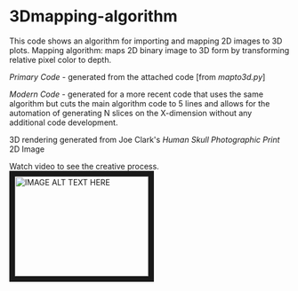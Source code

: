 # 3Dmapping-algorithm
This code shows an algorithm for importing and mapping 2D images to 3D plots. Mapping algorithm: maps 2D binary image to 3D form by transforming relative pixel color to depth. 

*Primary Code* - generated from the attached code [from *mapto3d.py*]

*Modern Code* - generated for a more recent code that uses the same algorithm but cuts the main algorithm code to 5 lines
and allows for the automation of generating N slices on the X-dimension without any additional code development. 

3D rendering generated from Joe Clark's *Human Skull Photographic Print* 2D Image

Watch video to see the creative process.
<a href="https://www.youtube.com/watch?v=5E5mVVsrwZw" target="_blank"><img src="http://metalicarustech.files.wordpress.com/2014/04/youtube-logo-full_color.png?w=300" 
alt="IMAGE ALT TEXT HERE" width="240" height="180" border="10" /></a>
